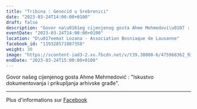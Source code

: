 ```yaml
---
title: "Tribina : Genocid u Srebrenici"
date: "2023-03-24T14:00:00+0100"
draft: false
description: "Govor na\u0161eg cijenjenog gosta Ahme Mehmedovi\u0107 : \"Iskustvo dokumentovanja i prikupljanja arhivske gra\u0111e\"."
eventDate: "2023-03-24T14:00:00+0100"
location: "D\u017eemat Lozana - Association Bosniaque de Lausanne"
facebook_id: "119328571087358"
weight: 30
image: "https://scontent-iad3-2.xx.fbcdn.net/v/t39.30808-6/475968362_935496025377664_1254503329331924344_n.jpg?_nc_cat=109&ccb=1-7&_nc_sid=9e60e4&_nc_ohc=2PpnOyONiv8Q7kNvwGlR-zY&_nc_oc=Adnu4FnpMFsb0gaz2lc0m5Hu0ugsR27ONtUlT0DxsHH52Wk9vSP4n89QiOclIi3QeB4&_nc_zt=23&_nc_ht=scontent-iad3-2.xx&edm=ABTKTjYEAAAA&_nc_gid=WyewJa_162RaIPZ7YRU26Q&oh=00_AfET6H-3P5qkVeVkJoGad85X51O3W2ZWmkLyRvxdmR8asQ&oe=680F6E47"
endDate: "2023-03-24T15:00:00+0100"
---
```


Govor našeg cijenjenog gosta Ahme Mehmedović : "Iskustvo dokumentovanja i prikupljanja arhivske građe".

---

Plus d'informations sur [Facebook](https://facebook.com/events/119328571087358)
